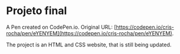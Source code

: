 # Projeto final

A Pen created on CodePen.io. Original URL: [https://codepen.io/cris-rocha/pen/eYENYEM](https://codepen.io/cris-rocha/pen/eYENYEM).

The project is an HTML and CSS website, that is still being updated.
